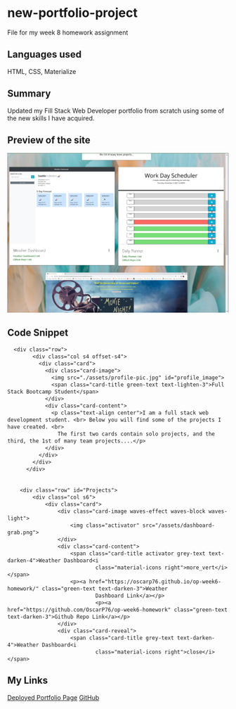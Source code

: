 # new-portfolio-project
File for my week 8 homework assignment
## Languages used
HTML, CSS, Materialize
## Summary
Updated my Fill Stack Web Developer portfolio from scratch using some of the new skills I have acquired.
## Preview of the site
![image](./assets/new-portfolio-grab.png)
## Code Snippet
```
  <div class="row">
        <div class="col s4 offset-s4">
          <div class="card">
            <div class="card-image">
              <img src="./assets/profile-pic.jpg" id="profile_image">
              <span class="card-title green-text text-lighten-3">Full Stack Bootcamp Student</span>
            </div>
            <div class="card-content">
              <p class="text-align center">I am a full stack web development student. <br> Below you will find some of the projects I have created. <br> 
                The first two cards contain solo projects, and the third, the 1st of many team projects....</p>
            </div>
          </div>
        </div>
      </div>

    
    <div class="row" id="Projects">
        <div class="col s6">
            <div class="card">
                <div class="card-image waves-effect waves-block waves-light">
                    <img class="activator" src="/assets/dashboard-grab.png">
                </div>
                <div class="card-content">
                    <span class="card-title activator grey-text text-darken-4">Weather Dashboard<i
                            class="material-icons right">more_vert</i></span>
                    <p><a href="https://oscarp76.github.io/op-week6-homework/" class="green-text text-darken-3">Weather
                            Dashboard Link</a></p>
                            <p><a href="https://github.com/OscarP76/op-week6-homework" class="green-text text-darken-3">Github Repo Link</a></p>       
                </div>
                <div class="card-reveal">
                    <span class="card-title grey-text text-darken-4">Weather Dashboard<i
                            class="material-icons right">close</i></span>

```

## My Links
[Deployed Portfolio Page]()
[GitHub]()
